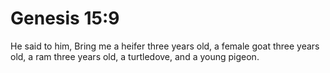 # Genesis 15:9

He said to him, Bring me a heifer three years old, a female goat three years old, a ram three years old, a turtledove, and a young pigeon.
